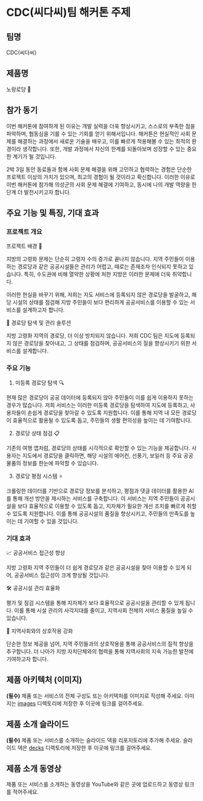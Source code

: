 # CDC(씨다씨)팀 해커톤 주제

## 팀명

CDC(씨다씨)

## 제품명

노랑로당 🌻

## 참가 동기

 이번 해커톤에 참여하게 된 이유는 개발 실력을 더욱 향상시키고, 스스로의 부족한 점을 파악하며, 협동심을 기를 수 있는 기회를 얻기 위해서입니다. 해커톤은 현실적인 사회 문제를 해결하는 과정에서 새로운 기술을 배우고, 이를 빠르게 적용해볼 수 있는 최적의 환경이라 생각합니다. 또한, 개발 과정에서 자신의 한계를 되돌아보며 성장할 수 있는 중요한 계기가 될 것입니다.

2박 3일 동안 동료들과 함께 사회 문제 해결을 위해 고민하고 협력하는 경험은 단순한 프로젝트 이상의 가치가 있으며, 최고의 경험이 될 것이라고 확신합니다. 이러한 이유로 이번 해커톤에 참가해 의성군의 사회 문제 해결에 기여하고, 동시에 나의 개발 역량을 한 단계 더 발전시키고자 합니다.

## 주요 기능 및 특징, 기대 효과

### 프로젝트 개요

프로젝트 배경 📖

 지방의 고령화 문제는 단순히 고령자 수의 증가로 끝나지 않습니다. 지역 주민들이 이용하는 경로당과 같은 공공시설들은 관리가 어렵고, 때로는 존재조차 인식되지 못하고 있습니다. 특히, 수도권에 비해 열악한 상황에 처한 지방은 이러한 문제에 더욱 취약합니다.

 이러한 현실을 바꾸기 위해, 저희는 지도 서비스에 등록되지 않은 경로당을 발굴하고, 해당 시설의 상태를 점검해 지방 주민들이 보다 편리하게 공공서비스를 이용할 수 있는 서비스를 설계하고자 합니다.

🚀 경로당 탐색 및 관리 솔루션

 지방 고령화 지역의 경로당, 더 이상 방치되지 않습니다. 저희 CDC 팀은 지도에 등록되지 않은 경로당을 찾아내고, 그 상태를 점검하며, 공공서비스의 질을 향상시키기 위한 서비스를 설계합니다.

### 주요 기능

1. 미등록 경로당 탐색 🔍

 현재 많은 경로당이 공공 데이터에 등록되지 않아 주민들이 이를 쉽게 이용하지 못하는 경우가 많습니다. 저희 서비스는 이러한 미등록 경로당을 탐색하여 지도에 등록하고, 사용자들이 손쉽게 경로당을 찾아갈 수 있도록 지원합니다. 이를 통해 지역 내 모든 경로당이 효율적으로 활용될 수 있도록 돕고, 주민들의 생활 편의성을 높이는 데 기여합니다.

2. 경로당 상태 점검 📋

 기존의 여행 앱처럼, 경로당의 상태를 시각적으로 확인할 수 있는 기능을 제공합니다. 사용자는 지도에서 경로당을 클릭하면, 해당 시설의 에어컨, 선풍기, 보일러 등 주요 공공물품의 정보를 한눈에 파악할 수 있습니다.

3. 경로당 평점 시스템 ⭐

 크롤링한 데이터를 기반으로 경로당 정보를 분석하고, 평점과 댓글 데이터를 활용한 AI를 통해 개선 방안을 제시하는 서비스를 구축합니다. 이 서비스는 지역 주민들이 공공시설을 보다 효율적으로 이용할 수 있도록 돕고, 지자체가 필요한 개선 조치를 빠르게 취할 수 있도록 지원합니다. 이를 통해 공공시설의 품질을 향상시키고, 주민들의 만족도를 높이는 데 기여할 수 있을 것입니다.

### 기대 효과

📈 공공서비스 접근성 향상

 지방 고령화 지역 주민들이 더 쉽게 경로당과 같은 공공시설을 찾아 이용할 수 있게 되어, 공공서비스 접근성이 크게 향상될 것입니다.

🛠 공공시설 관리 효율화

 평가 및 점검 시스템을 통해 지자체가 보다 효율적으로 공공시설을 관리할 수 있게 됩니다. 이를 통해 시설 관리의 사각지대를 줄이고, 지역사회 전체의 서비스 품질을 높일 수 있습니다.

🤝 지역사회와의 상호작용 강화

 단순한 정보 제공을 넘어, 지역 주민들과의 상호작용을 통해 공공서비스의 질적 향상을 추구합니다. 더 나아가 지방 자치단체와의 협력을 통해 지역사회의 지속 가능한 발전에 기여하고자 합니다.

## 제품 아키텍처 (이미지)


**(필수)** 제품 또는 서비스의 전체 구성도 또는 아키텍처를 이미지로 작성해 주세요. 이미지는 [images](./images) 디렉토리에 저장한 후 이곳에 링크를 걸어주세요.

## 제품 소개 슬라이드

**(필수)** 제품 또는 서비스를 소개하는 슬라이드 덱을 리포지토리에 추가해 주세요. 슬라이드 덱은 [decks](./decks) 디렉토리에 저장한 후 이곳에 링크를 걸어주세요.

## 제품 소개 동영상

제품 또는 서비스를 소개하는 동영상을 YouTube와 같은 곳에 업로드하고 동영상 링크를 적어주세요.
